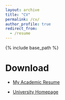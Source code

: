 ```yaml
---
layout: archive
title: "CV"
permalink: /cv/
author_profile: true
redirect_from:
  - /resume
---
```


{% include base_path %}

Download 
======
<!-- * [My academic resume](https://ituniversity-my.sharepoint.com/:b:/g/personal/mahmo_itu_dk/EZ0TCVIJw21ErtNQV5GC2AIBZR-6QUzfauFpmVR59gKQdw?e=UZWuA8) -->

* [My Academic Resume](http://mahyamkashani.github.io/files/cv.pdf)

* [University Homepage](https://pure.itu.dk/da/persons/mahya-mohammadi-kashani)